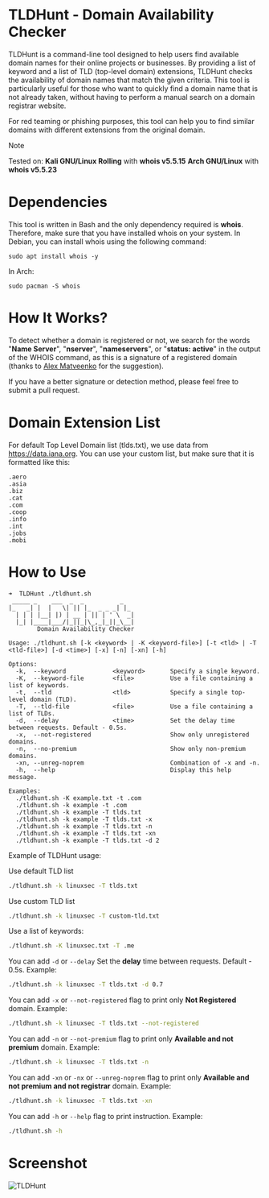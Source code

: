 # TLDHunt - Domain Availability Checker
TLDHunt is a command-line tool designed to help users find available domain names for their online projects or businesses. By providing a list of keyword and a list of TLD (top-level domain) extensions, TLDHunt checks the availability of domain names that match the given criteria. This tool is particularly useful for those who want to quickly find a domain name that is not already taken, without having to perform a manual search on a domain registrar website.

For red teaming or phishing purposes, this tool can help you to find similar domains with different extensions from the original domain.

> [!NOTE]  
> Tested on: **Kali GNU/Linux Rolling** with **whois v5.5.15**
>            **Arch GNU/Linux** with **whois v5.5.23**

# Dependencies
This tool is written in Bash and the only dependency required is **whois**. Therefore, make sure that you have installed whois on your system. In Debian, you can install whois using the following command:
```
sudo apt install whois -y
```
In Arch:
```
sudo pacman -S whois
```

# How It Works?
To detect whether a domain is registered or not, we search for the words "**Name Server**", "**nserver**", "**nameservers**", or "**status: active**" in the output of the WHOIS command, as this is a signature of a registered domain (thanks to [Alex Matveenko](https://github.com/Alex-Matveenko) for the suggestion). 

If you have a better signature or detection method, please feel free to submit a pull request.

# Domain Extension List
For default Top Level Domain list (tlds.txt), we use data from https://data.iana.org.
You can use your custom list, but make sure that it is formatted like this:
```
.aero
.asia
.biz
.cat
.com
.coop
.info
.int
.jobs
.mobi
```

# How to Use
```
➜  TLDHunt ./tldhunt.sh
 _____ _    ___  _  _          _   
|_   _| |  |   \| || |_  _ _ _| |_ 
  | | | |__| |) | __ | || | ' \  _|
  |_| |____|___/|_||_|\_,_|_||_\__|
        Domain Availability Checker

Usage: ./tldhunt.sh [-k <keyword> | -K <keyword-file>] [-t <tld> | -T <tld-file>] [-d <time>] [-x] [-n] [-xn] [-h]

Options:
  -k,  --keyword             <keyword>       Specify a single keyword.
  -K,  --keyword-file        <file>          Use a file containing a list of keywords.
  -t,  --tld                 <tld>           Specify a single top-level domain (TLD).
  -T,  --tld-file            <file>          Use a file containing a list of TLDs.
  -d,  --delay               <time>          Set the delay time between requests. Default - 0.5s.
  -x,  --not-registered                      Show only unregistered domains.
  -n,  --no-premium                          Show only non-premium domains.
  -xn, --unreg-noprem                        Combination of -x and -n.
  -h,  --help                                Display this help message.

Examples:
  ./tldhunt.sh -K example.txt -t .com
  ./tldhunt.sh -k example -t .com
  ./tldhunt.sh -k example -T tlds.txt
  ./tldhunt.sh -k example -T tlds.txt -x
  ./tldhunt.sh -k example -T tlds.txt -n
  ./tldhunt.sh -k example -T tlds.txt -xn
  ./tldhunt.sh -k example -T tlds.txt -d 2
```
Example of TLDHunt usage:

Use default TLD list
```bash
./tldhunt.sh -k linuxsec -T tlds.txt
```
Use custom TLD list
```bash
./tldhunt.sh -k linuxsec -T custom-tld.txt
```
Use a list of keywords:
```bash
./tldhunt.sh -K linuxsec.txt -T .me
```
You can add `-d` or `--delay` Set the **delay** time between requests. Default - 0.5s. Example:
```bash
./tldhunt.sh -k linuxsec -T tlds.txt -d 0.7
```
You can add `-x` or `--not-registered` flag to print only **Not Registered** domain. Example:
```bash
./tldhunt.sh -k linuxsec -T tlds.txt --not-registered
```
You can add `-n` or `--not-premium` flag to print only **Available and not premium** domain. Example:
```bash
./tldhunt.sh -k linuxsec -T tlds.txt -n
```
You can add `-xn` or `-nx` or `--unreg-noprem` flag to print only **Available and not premium and not registrar** domain. Example:
```bash
./tldhunt.sh -k linuxsec -T tlds.txt -xn
```
You can add `-h` or `--help` flag to print instruction. Example:
```bash
./tldhunt.sh -h
```
# Screenshot
![TLDHunt](https://blogger.googleusercontent.com/img/b/R29vZ2xl/AVvXsEiH2w600_IzO7BX6TmRECWzHu3aXlxsMVVBsvCk5cZ56x6v341edcGB3ByhhFiojjpkenLxShLVu5mpUeO9PO05Rv37fjylD2f5rpHodI8-6YelfVKXuvOcjbvlIgVteTtNpnaHYAm_xz9n7Q86ln6U9SAgUV6y65Dfg6UAdc-bb-vyHmuHvp63-Qlujlwx/s949/tldhunt.png "TLDHunt")
